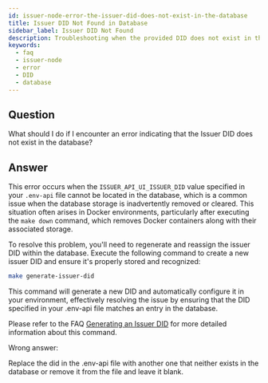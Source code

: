 ```yaml
---
id: issuer-node-error-the-issuer-did-does-not-exist-in-the-database
title: Issuer DID Not Found in Database
sidebar_label: Issuer DID Not Found
description: Troubleshooting when the provided DID does not exist in the database.
keywords:
  - faq
  - issuer-node
  - error
  - DID
  - database
---
```


## Question

What should I do if I encounter an error indicating that the Issuer DID does not exist in the database?

## Answer

This error occurs when the `ISSUER_API_UI_ISSUER_DID` value specified in your `.env-api` file cannot be located in the database, which is a common issue when the database storage is inadvertently removed or cleared. This situation often arises in Docker environments, particularly after executing the `make down` command, which removes Docker containers along with their associated storage.

To resolve this problem, you'll need to regenerate and reassign the issuer DID within the database. Execute the following command to create a new issuer DID and ensure it's properly stored and recognized:

```bash
make generate-issuer-did
```

This command will generate a new DID and automatically configure it in your environment, effectively resolving the issue by ensuring that the DID specified in your .env-api file matches an entry in the database.

Please refer to the FAQ [Generating an Issuer DID](../content/issuer-node-did-generation.md) for more detailed information about this command.

<div className="hidden">
Wrong answer:

Replace the did in the .env-api file with another one that neither exists in the database or remove it from the file and leave it blank.

</div>

